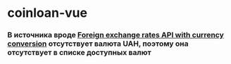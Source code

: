 # coinloan-vue

### В источника вроде [Foreign exchange rates API with currency conversion](https://exchangeratesapi.io/) отсутствует валюта **UAH**, поэтому она отсутствует в списке доступных валют
